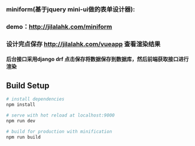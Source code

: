 


### miniform(基于jquery mini-ui做的表单设计器):
### demo：http://jilalahk.com/miniform <br /> 
### 设计完点保存 http://jilalahk.com/vueapp 查看渲染结果 <br /> 
#### 后台接口采用django drf 点击保存将数据保存到数据库，然后前端获取接口进行渲染




## Build Setup

``` bash
# install dependencies
npm install

# serve with hot reload at localhost:9000
npm run dev

# build for production with minification
npm run build
